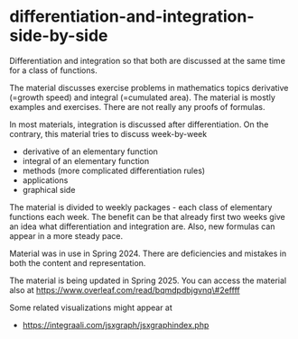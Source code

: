 # differentiation-and-integration-side-by-side
Differentiation and integration so that both are discussed at the same time for a class of functions.

The material discusses exercise problems in mathematics topics derivative (=growth speed) and integral (=cumulated area). The material is mostly examples and exercises. There are not really any proofs of formulas.

In most materials, integration is discussed after differentiation. On the contrary, this material tries to discuss week-by-week
* derivative of an elementary function
* integral of an elementary function
* methods (more complicated differentiation rules)
* applications
* graphical side

The material is divided to weekly packages - each class of elementary functions each week. The benefit can be that already first two weeks give an idea what differentiation and integration are. Also, new formulas can appear in a more steady pace.

Material was in use in Spring 2024. There are deficiencies and mistakes in both the content and representation.

The material is being updated in Spring 2025. You can access the material also at
https://www.overleaf.com/read/bqmdpdbjgvnq\#2effff

Some related visualizations might appear at
* https://integraali.com/jsxgraph/jsxgraphindex.php

